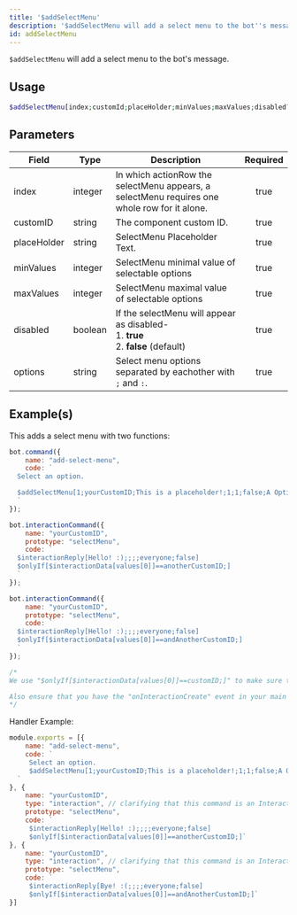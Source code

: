```yaml
---
title: '$addSelectMenu'
description: '$addSelectMenu will add a select menu to the bot''s message.'
id: addSelectMenu
---
```


`$addSelectMenu` will add a select menu to the bot's message.

## Usage

```php
$addSelectMenu[index;customId;placeHolder;minValues;maxValues;disabled?;label:description:value:default?:emoji?;...]
```

## Parameters

| Field       | Type    | Description                                                                                             | Required |
| ----------- | ------- | ------------------------------------------------------------------------------------------------------- |:--------:|
| index       | integer | In which actionRow the selectMenu appears, a selectMenu requires one whole row for it alone.            |   true   |
| customID    | string  | The component custom ID.                                                                                |   true   |
| placeHolder | string  | SelectMenu Placeholder Text.                                                                            |   true   |
| minValues   | integer | SelectMenu minimal value of selectable options                                                          |   true   |
| maxValues   | integer | SelectMenu maximal value of selectable options                                                          |   true   |
| disabled    | boolean | If the selectMenu will appear as disabled- <br /> 1. **true** <br /> 2. **false** (default) |   true   |
| options     | string  | Select menu options separated by eachother with `;` and `:`.                                            |   true   |

## Example(s)

This adds a select menu with two functions:

```javascript
bot.command({
    name: "add-select-menu",
    code: `
  Select an option.

  $addSelectMenu[1;yourCustomID;This is a placeholder!;1;1;false;A Option:Description of option B:anotherCustomID:false;B Option:Description of option B:andAnotherCustomID:true]
  `
});

bot.interactionCommand({
    name: "yourCustomID",
    prototype: "selectMenu",
    code: `
  $interactionReply[Hello! :);;;;everyone;false]
  $onlyIf[$interactionData[values[0]]==anotherCustomID;]
  `
});

bot.interactionCommand({
    name: "yourCustomID",
    prototype: "selectMenu",
    code: `
  $interactionReply[Hello! :);;;;everyone;false]
  $onlyIf[$interactionData[values[0]]==andAnotherCustomID;]
  `
});

/* 
We use "$onlyIf[$interactionData[values[0]]==customID;]" to make sure this only will be triggered for the according select menu option.

Also ensure that you have the "onInteractionCreate" event in your main file (index.js in most cases).
*/
```

Handler Example:

```js
module.exports = [{
    name: "add-select-menu",
    code: `
     Select an option.
     $addSelectMenu[1;yourCustomID;This is a placeholder!;1;1;false;A Option:Description of option B:anotherCustomID:false;B Option:Description of option B:andAnotherCustomID:true]
  `
}, {
    name: "yourCustomID",
    type: "interaction", // clarifying that this command is an Interaction
    prototype: "selectMenu",
    code: `
     $interactionReply[Hello! :);;;;everyone;false]
     $onlyIf[$interactionData[values[0]]==anotherCustomID;]`
}, {
    name: "yourCustomID",
    type: "interaction", // clarifying that this command is an Interaction
    prototype: "selectMenu",
    code: `
     $interactionReply[Bye! :(;;;;everyone;false]
     $onlyIf[$interactionData[values[0]]==andAnotherCustomID;]`
}]
```